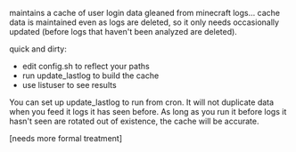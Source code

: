 maintains a cache of user login data gleaned from minecraft
logs... cache data is maintained even as logs are deleted, so it only
needs occasionally updated (before logs that haven't been analyzed are
deleted).

quick and dirty:

* edit config.sh to reflect your paths
* run update_lastlog to build the cache
* use listuser to see results

You can set up update_lastlog to run from cron.  It will not duplicate
data when you feed it logs it has seen before.  As long as you run it
before logs it hasn't seen are rotated out of existence, the cache
will be accurate.


[needs more formal treatment]
